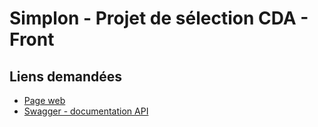 # Simplon - Projet de sélection CDA - Front

## Liens demandées

- [Page web](https://johanvillard.github.io/Front/)
- [Swagger - documentation API](https://back-t43i.onrender.com/api-docs/)
